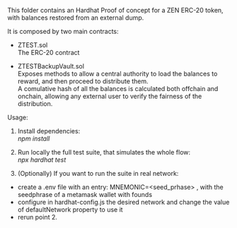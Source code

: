 This folder contains an Hardhat Proof of concept for a ZEN ERC-20 token, with balances restored from an external dump.

It is composed by two main contracts:

- ZTEST.sol<br>
The ERC-20 contract

- ZTESTBackupVault.sol<br>
Exposes methods to allow a central authority to load the balances to reward, and then proceed to distribute them.<br>
A comulative hash of all the balances is calculated both offchain and onchain, allowing any external user to verify the fairness of the distribution.

Usage:

1. Install dependencies:<br>
<i>npm install</i>

2. Run locally the full test suite, that simulates the whole flow:<br>
<i>npx hardhat test</i>

3. (Optionally) If you want to run the suite in real network:
- create a .env file with an entry: MNEMONIC=<seed_prhase> , with the seedphrase of a metamask wallet with founds
- configure in hardhat-config.js the desired network and change the value of defaultNetwork property to use it
- rerun point 2.